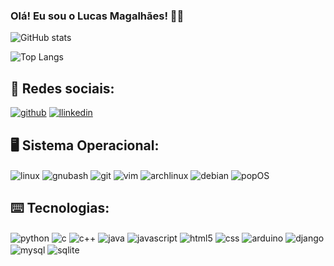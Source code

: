### Olá! Eu sou o Lucas Magalhães! 👋🏼

![GitHub stats](https://github-readme-stats.vercel.app/api?username=lucasmagalhaes12&show_icons=true&theme=dracula)

![Top Langs](https://github-readme-stats.vercel.app/api/top-langs/?username=lucasmagalhaes12&layout=compact)
<!-- &layout=radical -->

<!-- ![Top Langs](https://github-readme-stats.vercel.app/api/top-langs/?username=lucasmagalhaes12) -->

## 🧟 Redes sociais:
[![github](https://img.shields.io/badge/GitHub-100000?style=for-the-badge&logo=github&logoColor=white)](https://github.com/LucasMagalhaes12)
[![llinkedin](https://img.shields.io/badge/LinkedIn-0077B5?style=for-the-badge&logo=linkedin&logoColor=white)](https://www.linkedin.com/in/lucas-magalhães-73a3ba198)

## 🖥️ Sistema Operacional:
<div style="display: inline_block">
<img align="center" alt="linux" src="https://img.shields.io/badge/Linux-FCC624?style=for-the-badge&logo=linux&logoColor=black">
<img align="center" alt="gnubash" src="https://img.shields.io/badge/GNU%20Bash-4EAA25?style=for-the-badge&logo=GNU%20Bash&logoColor=white">
<img align="center" alt="git" src="https://img.shields.io/badge/GIT-E44C30?style=for-the-badge&logo=git&logoColor=white">
<img align="center" alt="vim" src="https://img.shields.io/badge/VIM-%2311AB00.svg?&style=for-the-badge&logo=vim&logoColor=white">
<img align="center" alt="archlinux" src="https://img.shields.io/badge/Arch_Linux-1793D1?style=for-the-badge&logo=arch-linux&logoColor=white">
<img align="center" alt="debian" src="https://img.shields.io/badge/Debian-A81D33?style=for-the-badge&logo=debian&logoColor=white">
<img align="center" alt="popOS" src="https://img.shields.io/badge/Pop!_OS-48B9C7?style=for-the-badge&logo=Pop!_OS&logoColor=white">
</div>

## ⌨️ Tecnologias:
<div style="display: inline_block">
<img align="center" alt="python" src="https://img.shields.io/badge/Python-3776AB?style=for-the-badge&logo=python&logoColor=white">
<img align="center" alt="c" src="https://img.shields.io/badge/C-00599C?style=for-the-badge&logo=c&logoColor=white">
<img align="center" alt="c++" src="https://img.shields.io/badge/C%2B%2B-00599C?style=for-the-badge&logo=c%2B%2B&logoColor=white">
<img align="center" alt="java" src="https://img.shields.io/badge/Java-ED8B00?style=for-the-badge&logo=openjdk&logoColor=white">
<img align="center" alt="javascript" src="https://img.shields.io/badge/JavaScript-F7DF1E?style=for-the-badge&logo=javascript&logoColor=black">
<img align="center" alt="html5" src="https://img.shields.io/badge/HTML5-E34F26?style=for-the-badge&logo=html5&logoColor=white">
<img align="center" alt="css" src="https://img.shields.io/badge/CSS3-1572B6?style=for-the-badge&logo=css3&logoColor=white">
<img align="center" alt="arduino" src="https://img.shields.io/badge/Arduino-00979D?style=for-the-badge&logo=Arduino&logoColor=white">
<img align="center" alt="django" src="https://img.shields.io/badge/Django-092E20?style=for-the-badge&logo=django&logoColor=white">
<img align="center" alt="mysql" src="https://img.shields.io/badge/MySQL-00000F?style=for-the-badge&logo=mysql&logoColor=white">
<img align="center" alt="sqlite" src="https://img.shields.io/badge/SQLite-07405E?style=for-the-badge&logo=sqlite&logoColor=white">
</div>

<!-- <img align="center" alt="python" src="https://img.shields.io/badge/Python-14354C?style=for-the-badge&logo=python&logoColor=white">
<img align="center" alt="arduinoide" src="https://img.shields.io/badge/Arduino_IDE-00979D?style=for-the-badge&logo=arduino&logoColor=white">
<img align="center" alt="vscode" src="https://img.shields.io/badge/Visual_Studio_Code-0078D4?style=for-the-badge&logo=visual%20studio%20code&logoColor=white">
<img align="center" alt="gimp" src="https://img.shields.io/badge/gimp-5C5543?style=for-the-badge&logo=gimp&logoColor=white">
<img align="center" alt="blender" src="https://img.shields.io/badge/blender-%23F5792A.svg?style=for-the-badge&logo=blender&logoColor=white">
<img align="center" alt="inkscape" src="https://img.shields.io/badge/Inkscape-000000?style=for-the-badge&logo=Inkscape&logoColor=white"> -->
